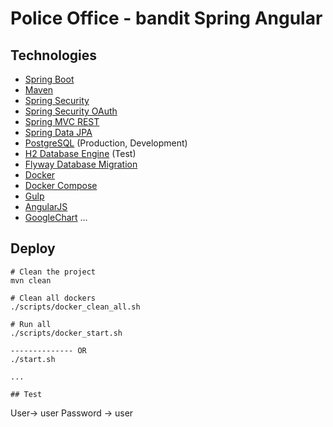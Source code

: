 # Police Office - bandit Spring Angular

## Technologies

* [Spring Boot](http://projects.spring.io/spring-boot/)
* [Maven](http://maven.apache.org/)
* [Spring Security](http://projects.spring.io/spring-security/)
* [Spring Security OAuth](http://projects.spring.io/spring-security-oauth/)
* [Spring MVC REST](http://spring.io/guides/gs/rest-service/)
* [Spring Data JPA](http://projects.spring.io/spring-data-jpa/)
* [PostgreSQL](http://www.postgresql.org/) (Production, Development)
* [H2 Database Engine](http://www.h2database.com/) (Test)
* [Flyway Database Migration](http://flywaydb.org/)
* [Docker](https://www.docker.com/)
* [Docker Compose](https://docs.docker.com/compose/)
* [Gulp](http://gulpjs.com/)
* [AngularJS](https://angularjs.org/)
* [GoogleChart](https://developers.google.com/chart/interactive/docs/gallery/orgchart)
...

## Deploy

```
# Clean the project
mvn clean

# Clean all dockers
./scripts/docker_clean_all.sh

# Run all
./scripts/docker_start.sh

-------------- OR 
./start.sh

...

## Test

```

User-> user
Password -> user


